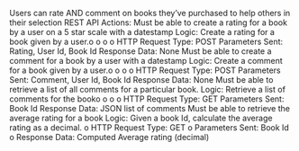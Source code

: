 Users can rate AND comment on books they’ve purchased to help others in their
selection
REST API Actions:
Must be able to create a rating for a book by a user on a 5 star scale with a
datestamp
Logic: Create a rating for a book given by a user.o
o
o
o
HTTP Request Type: POST
Parameters Sent: Rating, User Id, Book Id
Response Data: None
Must be able to create a comment for a book by a user with a datestamp
Logic: Create a comment for a book given by a user.o
o
o
o
HTTP Request Type: POST
Parameters Sent: Comment, User Id, Book Id
Response Data: None
Must be able to retrieve a list of all comments for a particular book.
Logic: Retrieve a list of comments for the booko
o
o
o
HTTP Request Type: GET
Parameters Sent: Book Id
Response Data: JSON list of comments
Must be able to retrieve the average rating for a book
Logic: Given a book Id, calculate the average rating as a decimal.
o HTTP Request Type: GET
o Parameters Sent: Book Id
o Response Data: Computed Average rating (decimal)
